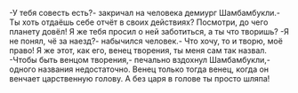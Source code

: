   -У тебя совесть есть?- закричал на человека демиург Шамбамбукли.- Ты хоть отдаёшь себе отчёт в своих действиях? Посмотри, до чего планету довёл! Я же тебя просил о ней заботиться, а ты что творишь?
-Я не понял, чё за наезд?- набычился человек.- Что хочу, то и творю, моё право! Я же этот, как его, венец творения, ты меня сам так назвал.
-Чтобы быть венцом творения,- печально вздохнул Шамбамбукли,- одного названия недостаточно. Венец только тогда венец, когда он венчает царственную голову. А без царя в голове ты просто шляпа!      